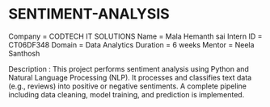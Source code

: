 # SENTIMENT-ANALYSIS
Company = CODTECH IT SOLUTIONS 
Name = Mala Hemanth sai 
Intern ID = CT06DF348 
Domain = Data Analytics 
Duration = 6 weeks
Mentor = Neela Santhosh

Description : This project performs sentiment analysis using Python and Natural Language Processing (NLP).
It processes and classifies text data (e.g., reviews) into positive or negative sentiments.
A complete pipeline including data cleaning, model training, and prediction is implemented.

